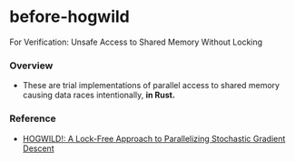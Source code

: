 # before-hogwild
For Verification: Unsafe Access to Shared Memory Without Locking

### Overview
- These are trial implementations of parallel access to shared memory causing data races intentionally, **in Rust.** 

### Reference
- [HOGWILD!: A Lock-Free Approach to Parallelizing Stochastic Gradient Descent
](https://arxiv.org/abs/1106.5730)